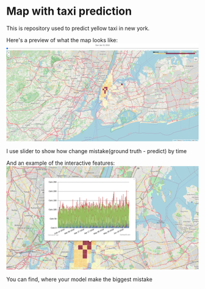 # Map with taxi prediction
This is repository used to predict yellow taxi in new york.

Here's a preview of what the map looks like:
![alt text](./Images/Map_Preview_Image_1.png?raw=true)

I use slider to show how change mistake(ground truth - predict) by time

And an example of the interactive features:
![alt text](./Images/Map_Preview_Image_2.png?raw=true)

You can find, where your model make the biggest mistake
